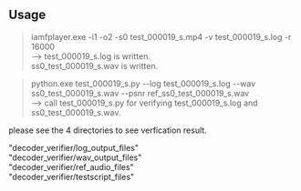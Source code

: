 ## Usage<BR>

> iamfplayer.exe -i1 -o2 -s0 test_000019_s.mp4 -v test_000019_s.log -r 16000<BR>
--> test_000019_s.log is written.<BR>
    ss0_test_000019_s.wav is written.<BR>

> python.exe test_000019_s.py --log test_000019_s.log --wav ss0_test_000019_s.wav --psnr ref_ss0_test_000019_s.wav<BR>
--> call test_000019_s.py for verifying test_000019_s.log and ss0_test_000019_s.wav.<BR>

please see the 4 directories to see verfication result.<BR>

"decoder_verifier/log_output_files"<BR>
"decoder_verifier/wav_output_files"<BR>
"decoder_verifier/ref_audio_files"<BR>
"decoder_verifier/testscript_files"<BR>


